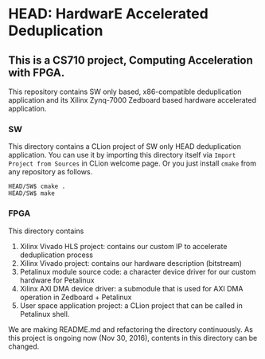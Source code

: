 # HEAD: HardwarE Accelerated Deduplication

## This is a CS710 project, Computing Acceleration with FPGA.

This repository contains SW only based, x86-compatible deduplication application and its Xilinx Zynq-7000 Zedboard based hardware accelerated application.



### SW
This directory contains a CLion project of SW only HEAD deduplication application. You can use it by importing this directory itself via `Import Project from Sources` in CLion welcome page. Or you just install `cmake` from any repository as follows.
```
HEAD/SW$ cmake .
HEAD/SW$ make
```

### FPGA
This directory contains

1. Xilinx Vivado HLS project: contains our custom IP to accelerate deduplication process
2. Xilinx Vivado project: contains our hardware description (bitstream)
3. Petalinux module source code: a character device driver for our custom hardware for Petalinux
4. Xilinx AXI DMA device driver: a submodule that is used for AXI DMA operation in Zedboard + Petalinux
5. User space application project: a CLion project that can be called in Petalinux shell.

We are making README.md and refactoring the directory continuously.
As this project is ongoing now (Nov 30, 2016), contents in this directory can be changed.